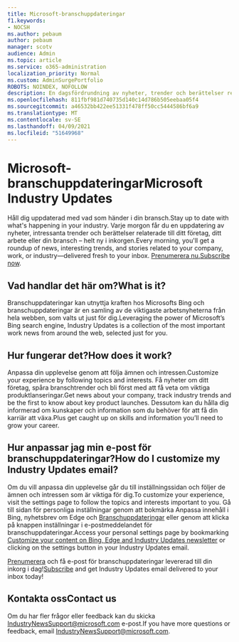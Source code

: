 ```yaml
---
title: Microsoft-branschuppdateringar
f1.keywords:
- NOCSH
ms.author: pebaum
author: pebaum
manager: scotv
audience: Admin
ms.topic: article
ms.service: o365-administration
localization_priority: Normal
ms.custom: AdminSurgePortfolio
ROBOTS: NOINDEX, NOFOLLOW
description: En dagsfördrundning av nyheter, trender och berättelser relaterade till ditt företag, ditt arbete eller din bransch levererad direkt till inkorgen.
ms.openlocfilehash: 811fbf981d740735d140c14d786b505eebaa05f4
ms.sourcegitcommit: a46532bb422ee51331f478ff50cc5444586bf6a9
ms.translationtype: MT
ms.contentlocale: sv-SE
ms.lasthandoff: 04/09/2021
ms.locfileid: "51649968"
---
```

# <a name="microsoft-industry-updates"></a><span data-ttu-id="3a5f1-103">Microsoft-branschuppdateringar</span><span class="sxs-lookup"><span data-stu-id="3a5f1-103">Microsoft Industry Updates</span></span>

<span data-ttu-id="3a5f1-104">Håll dig uppdaterad med vad som händer i din bransch.</span><span class="sxs-lookup"><span data-stu-id="3a5f1-104">Stay up to date with what's happening in your industry.</span></span> <span data-ttu-id="3a5f1-105">Varje morgon får du en uppdatering av nyheter, intressanta trender och berättelser relaterade till ditt företag, ditt arbete eller din bransch – helt ny i inkorgen.</span><span class="sxs-lookup"><span data-stu-id="3a5f1-105">Every morning, you'll get a roundup of news, interesting trends, and stories related to your company, work, or industry—delivered fresh to your inbox.</span></span> <span data-ttu-id="3a5f1-106">[Prenumerera nu.](https://www.bing.com/news/professional?pn=setting&mkt=en-us&asnl=1&form)</span><span class="sxs-lookup"><span data-stu-id="3a5f1-106">[Subscribe now](https://www.bing.com/news/professional?pn=setting&mkt=en-us&asnl=1&form).</span></span>

## <a name="what-is-it"></a><span data-ttu-id="3a5f1-107">Vad handlar det här om?</span><span class="sxs-lookup"><span data-stu-id="3a5f1-107">What is it?</span></span>

<span data-ttu-id="3a5f1-108">Branschuppdateringar kan utnyttja kraften hos Microsofts Bing och branschuppdateringar är en samling av de viktigaste arbetsnyheterna från hela webben, som valts ut just för dig.</span><span class="sxs-lookup"><span data-stu-id="3a5f1-108">Leveraging the power of Microsoft’s Bing search engine, Industry Updates is a collection of the most important work news from around the web, selected just for you.</span></span>

## <a name="how-does-it-work"></a><span data-ttu-id="3a5f1-109">Hur fungerar det?</span><span class="sxs-lookup"><span data-stu-id="3a5f1-109">How does it work?</span></span>

<span data-ttu-id="3a5f1-110">Anpassa din upplevelse genom att följa ämnen och intressen.</span><span class="sxs-lookup"><span data-stu-id="3a5f1-110">Customize your experience by following topics and interests.</span></span> <span data-ttu-id="3a5f1-111">Få nyheter om ditt företag, spåra branschtrender och bli först med att få veta om viktiga produktlanseringar.</span><span class="sxs-lookup"><span data-stu-id="3a5f1-111">Get news about your company, track industry trends and be the first to know about key product launches.</span></span> <span data-ttu-id="3a5f1-112">Dessutom kan du hålla dig informerad om kunskaper och information som du behöver för att få din karriär att växa.</span><span class="sxs-lookup"><span data-stu-id="3a5f1-112">Plus get caught up on skills and information you’ll need to grow your career.</span></span>

## <a name="how-do-i-customize-my-industry-updates-email"></a><span data-ttu-id="3a5f1-113">Hur anpassar jag min e-post för branschuppdateringar?</span><span class="sxs-lookup"><span data-stu-id="3a5f1-113">How do I customize my Industry Updates email?</span></span>

<span data-ttu-id="3a5f1-114">Om du vill anpassa din upplevelse går du till inställningssidan och följer de ämnen och intressen som är viktiga för dig.</span><span class="sxs-lookup"><span data-stu-id="3a5f1-114">To customize your experience, visit the settings page to follow the topics and interests important to you.</span></span> <span data-ttu-id="3a5f1-115">Gå till sidan för personliga inställningar genom att bokmärka Anpassa innehåll i Bing, nyhetsbrev om Edge och [Branschuppdateringar](https://www.bing.com/news/professional?pn=setting&mkt=en-us&form=BAWLOG&frb=1) eller genom att klicka på knappen inställningar i e-postmeddelandet för branschuppdateringar.</span><span class="sxs-lookup"><span data-stu-id="3a5f1-115">Access your personal settings page by bookmarking [Customize your content on Bing, Edge and Industry Updates newsletter](https://www.bing.com/news/professional?pn=setting&mkt=en-us&form=BAWLOG&frb=1) or clicking on the settings button in your Industry Updates email.</span></span>

<span data-ttu-id="3a5f1-116">[Prenumerera](https://www.bing.com/news/professional?pn=setting&mkt=en-us&asnl=1&form=BAWLOG&frb=1) och få e-post för branschuppdateringar levererad till din inkorg i dag!</span><span class="sxs-lookup"><span data-stu-id="3a5f1-116">[Subscribe](https://www.bing.com/news/professional?pn=setting&mkt=en-us&asnl=1&form=BAWLOG&frb=1) and get Industry Updates email delivered to your inbox today!</span></span>

## <a name="contact-us"></a><span data-ttu-id="3a5f1-117">Kontakta oss</span><span class="sxs-lookup"><span data-stu-id="3a5f1-117">Contact us</span></span>

<span data-ttu-id="3a5f1-118">Om du har fler frågor eller feedback kan du skicka <IndustryNewsSupport@microsoft.com> e-post.</span><span class="sxs-lookup"><span data-stu-id="3a5f1-118">If you have more questions or feedback, email <IndustryNewsSupport@microsoft.com>.</span></span>
